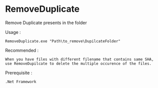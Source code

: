 # RemoveDuplicate
Remove Duplicate presents in the folder

Usage :

    RemoveDuplicate.exe "Path\to_remove\DupilcateFolder"

Recommended :

    When you have files with different filename that contains same SHA, use RemoveDupilcate to delete the multiple occurence of the files.
    
Prerequisite :

    .Net Framework 

